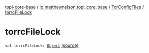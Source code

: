[topl-core-base](../../index.md) / [io.matthewnelson.topl_core_base](../index.md) / [TorConfigFiles](index.md) / [torrcFileLock](./torrc-file-lock.md)

# torrcFileLock

`val torrcFileLock: `[`Object`](https://docs.oracle.com/javase/6/docs/api/java/lang/Object.html) [(source)](https://github.com/05nelsonm/TorOnionProxyLibrary-Android/blob/master/topl-core-base/src/main/java/io/matthewnelson/topl_core_base/TorConfigFiles.kt#L185)